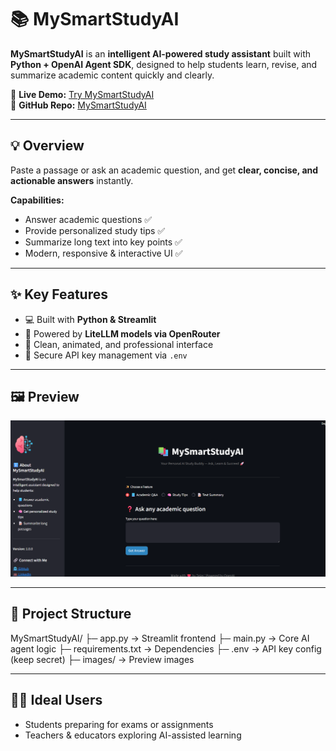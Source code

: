 # 📚 MySmartStudyAI

**MySmartStudyAI** is an **intelligent AI-powered study assistant** built with **Python + OpenAI Agent SDK**, designed to help students learn, revise, and summarize academic content quickly and clearly.  

🔗 **Live Demo:** [Try MySmartStudyAI](https://mysmartstudyai.streamlit.app/)  
🐙 **GitHub Repo:** [MySmartStudyAI](https://github.com/tejasjundre/MySmartStudyAI)

---

## 💡 Overview

Paste a passage or ask an academic question, and get **clear, concise, and actionable answers** instantly.  

**Capabilities:**  
- Answer academic questions ✅  
- Provide personalized study tips ✅  
- Summarize long text into key points ✅  
- Modern, responsive & interactive UI ✅  

---

## ✨ Key Features

- 💻 Built with **Python & Streamlit**  
- 🧠 Powered by **LiteLLM models via OpenRouter**  
- 🎨 Clean, animated, and professional interface  
- 🔐 Secure API key management via `.env`  

---

## 🖼️ Preview

![MySmartStudyAI UI](images/preview.png)  

---

## 📁 Project Structure

MySmartStudyAI/
├─ app.py → Streamlit frontend
├─ main.py → Core AI agent logic
├─ requirements.txt → Dependencies
├─ .env → API key config (keep secret)
├─ images/ → Preview images


---

## 🧑‍💻 Ideal Users

- Students preparing for exams or assignments  
- Teachers & educators exploring AI-assisted learning  

